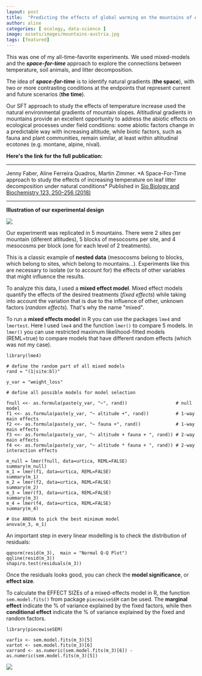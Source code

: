 ```yaml
---
layout: post
title:  "Predicting the effects of global warming on the mountains of Austria"
author: aline
categories: [ ecology, data-science ]
image: assets/images/mountains-austria.jpg
tags: [featured]
---
```


This was one of my all-time-favorite experiments. We used mixed-models and the ___space-for-time___ approach to explore the connections between temperature, soil animals, and litter decomposition.


The idea of ___space-for-time___ is to identify natural gradients (**the
space**), with two or more contrasting conditions at the endpoints that represent
current and future scenarios (**the time**).

Our SFT approach to study the effects of temperature increase used the
natural environmental gradients of mountain slopes. Altitudinal gradients in mountains
provide an excellent opportunity to address the abiotic effects on
ecological processes under field conditions: some abiotic factors change
in a predictable way with increasing altitude, while biotic factors, such
as fauna and plant communities, remain similar, at least within altitudinal
ecotones (e.g. montane, alpine, nival).

**Here's the link for the full publication:**
<hr>
Jenny Faber, Aline Ferreira Quadros,  Martin Zimmer. *A Space-For-Time approach to study the effects of increasing temperature on leaf litter decomposition under natural conditions* Published in <a href="https://doi.org/10.1016/j.soilbio.2018.05.010">Sio Biology and Biochemistry 123, 250–256 (2018)</a>
<hr>

 **Illustration of our experimental design**

<img src="/blog/assets/images/faber_experimentaldesign.png">

Our experimentt was replicated in 5 mountains. There were 2 sites per mountain (diferent altitudes), 5 blocks of mesocosms per site, and 4 mesocosms per block (one for each level of 2 treatments).

This is a classic example of __nested data__ (mesocosms belong to blocks, which belong to sites, which belong to mountains...). Experiments like this are necessary to isolate (or to account for) the effects of other variables that might influence the results.

To analyze this data, I used a __mixed effect model__. Mixed effect models quantify the effects of the desired treatments (*fixed effects*) while taking into account the variation that is due to the influence of other, unknown factors (*random effects*). That's why the name "mixed".

To run a __mixed effects model__ in R you can use the packages `lme4` and `lmertest`. Here I used `lme4` and the function `lmer()` to compare 5 models. In `lmer()` you can use restricted maximum likelihood-fitted models (REML=true) to compare models that have different random effects (which was not my case).

```
library(lme4)

# define the random part of all mixed models
rand = "(1|site:bl)"

y_var = "weight_loss"

# define all possible models for model selection

fnull <<- as.formula(paste(y_var, "~", rand))                  # null model       
f1 <<- as.formula(paste(y_var, "~ altitude +", rand))          # 1-way main effects      
f2 <<- as.formula(paste(y_var, "~ fauna +", rand))             # 1-way main effects
f3 <<- as.formula(paste(y_var, "~ altitude + fauna + ", rand)) # 2-way main effects
f4 <<- as.formula(paste(y_var, "~ altitude * fauna + ", rand)) # 2-way interaction effects

m_null = lmer(fnull, data=urtica, REML=FALSE)
summary(m_null)
m_1 = lmer(f1, data=urtica, REML=FALSE)
summary(m_1)
m_2 = lmer(f2, data=urtica, REML=FALSE)
summary(m_2)
m_3 = lmer(f3, data=urtica, REML=FALSE)
summary(m_3)
m_4 = lmer(f4, data=urtica, REML=FALSE)
summary(m_4)

# Use ANOVA to pick the best minimum model
anova(m_3, m_1)
```

An important step in every linear modelling  is to check the distribution of residuals:

```
qqnorm(resid(m_3),  main = "Normal Q-Q Plot")
qqline(resid(m_3))
shapiro.test(residuals(m_3))
```

Once the residuals looks good, you can check the **model significance**, or **effect size**.

To calculate the EFFECT SIZEs of a mixed-effects model in R, the function `sem.model.fits()` from package `piecewiseSEM` can be used. The **marginal effect** indicate the % of variance explained by the fixed factors, while then **conditional effect** indicate the % of variance explained by the fixed and random factors.

```
library(piecewiseSEM)

varfix <- sem.model.fits(m_3)[5]
vartot <- sem.model.fits(m_3)[6]
varrand <- as.numeric(sem.model.fits(m_3)[6]) - as.numeric(sem.model.fits(m_3)[5])

```

<img src="/blog/assets/images/faber_fig3.png">
